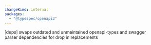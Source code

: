 ```yaml
---
changeKind: internal
packages:
  - "@typespec/openapi3"
---
```


[deps] swaps outdated and unmaintained openapi-types and swagger parser dependencies for drop in replacements